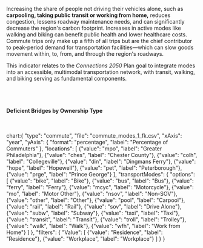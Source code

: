 Increasing the share of people not driving their vehicles alone, such as **carpooling, taking public transit or working from home,** reduces congestion, lessens roadway maintenance needs, and can significantly decrease the region's carbon footprint. Increases in active modes like walking and biking can benefit public health and lower healthcare costs. Commute trips only make up a fifth of all trips but are the chief contributor to peak-period demand for transportation facilities—which can slow goods movement within, to, from, and through the region's roadways.

This indicator relates to the _Connections 2050_ Plan goal to integrate modes into an accessible, multimodal transportation network, with transit, walking, and biking serving as fundamental components.

<br>
<br>

#### Deficient Bridges by Ownership Type

<br>

chart:{
"type": "commute",
"file": "commute_modes_1_fk.csv",
"xAxis": "year",
"yAxis": {
"format": "percentage",
"label": "Percentage of Commuters"
},
"locations": [
{"value": "mpo", "label": "Greater Philadelphia"},
{"value": "ches", "label": "Chester County"},
{"value": "colh", "label": "Collegeville"},
{"value": "din", "label": "Dingmans Ferry"},
{"value": "hope", "label": "Hopewell"},
{"value": "pet", "label": "Peterborough"},
{"value": "prge", "label": "Prince George"}
],
"transportModes": {
"options": [
{"value": "bike", "label": "Bike"},
{"value": "bus", "label": "Bus"},
{"value": "ferry", "label": "Ferry"},
{"value": "mcyc", "label": "Motorcycle"},
{"value": "mo", "label": "Motor Other"},
{"value": "nsov", "label": "Non-SOV"},
{"value": "other", "label": "Other"},
{"value": "pool", "label": "Carpool"},
{"value": "rail", "label": "Rail"},
{"value": "sov", "label": "Drive Alone"},
{"value": "subw", "label": "Subway"},
{"value": "taxi", "label": "Taxi"},
{"value": "transit", "label": "Transit"},
{"value": "troll", "label": "Trolley"},
{"value": "walk", "label": "Walk"},
{"value": "wfh", "label": "Work from Home"}
]
},
"filters": {
"Value": [
{"value": "Residence", "label": "Residence"},
{"value": "Workplace", "label": "Workplace"}
]
}
}

<br>
<br>

<br>
<br>
